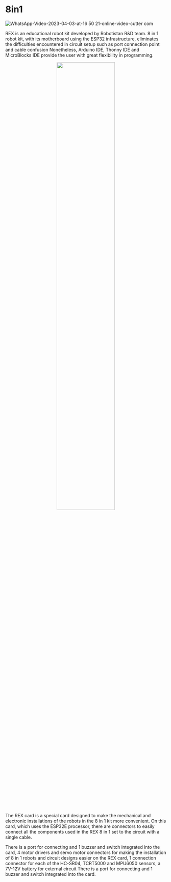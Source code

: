 # 8in1

![WhatsApp-Video-2023-04-03-at-16 50 21-_online-video-cutter com_](https://user-images.githubusercontent.com/112697142/229721526-375c7a74-edb2-4781-a401-df036e431216.gif)

REX is an educational robot kit developed by Robotistan R&D team. 8 in 1 robot kit, with its motherboard using the ESP32 infrastructure, eliminates the difficulties encountered in circuit setup such as port connection point and cable confusion
Nonetheless, Arduino IDE, Thonny IDE and MicroBlocks IDE provide the user with great flexibility in programming.

<p align="center">
  <img src="https://user-images.githubusercontent.com/112697142/224015435-e7462aa9-129a-45ae-b032-b3dca661571c.png" width="60%" height="60%" />
</p>


The REX card is a special card designed to make the mechanical and electronic installations of the robots in the 8 in 1 kit more convenient. On this card, which uses the ESP32E processor, there are connectors to easily connect all the components used in the REX 8 in 1 set to the circuit with a single cable.

There is a port for connecting and 1 buzzer and switch integrated into the card, 4 motor drivers and servo motor connectors for making the installation of 8 in 1 robots and circuit designs easier on the REX card, 1 connection connector for each of the HC-SR04, TCRT5000 and MPU6050 sensors, a 7V-12V battery for external circuit There is a port for connecting and 1 buzzer and switch integrated into the card.
